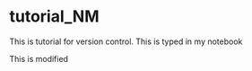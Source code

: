 # tutorial_NM

This is tutorial for version control. This is typed in my notebook

This is modified

